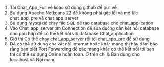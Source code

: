 1. Tải Chat_App_Full về hoặc sử dụng github để pull về
2. Sử dụng Apache Netbeans 22 để không phải gặp lỗi và mở file chat_app_pre và chat_app_server
3. Sử dụng Mysql để chạy file SQL để tạo database cho chat_application
4. Vào Chat_app_server tìm Connection để sửa đường dẫn kết nối database cho phù hợp để có thể kết nối với database Chat_application
5. Giờ thì Có thể chạy chat_app_server rồi tới chat_app_pre để sử dụng
6. Để có thể sử dụng cho kết nối Internet hoặc khác mạng thì hãy đảm bảo rằng bạn biết Port Forwarding để các mạng khác có thể kết nối tới bạn thì có thể sử dụng Online hoàn toàn.
Ở trên chỉ là Bản dùng cho localhost và Nội mạng 

